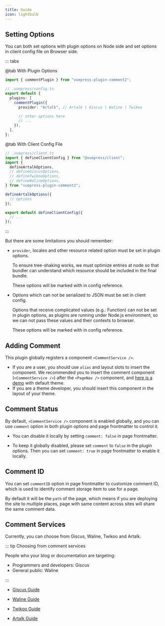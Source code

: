 ```yaml
---
title: Guide
icon: lightbulb
---
```


## Setting Options

You can both set options with plugin options on Node side and set options in client config file on Browser side.

::: tabs

@tab With Plugin Options

```ts
import { commentPlugin } from "vuepress-plugin-comment2";

// .vuepress/config.ts
export default {
  plugins: [
    commentPlugin({
      provider: "Artalk", // Artalk | Giscus | Waline | Twikoo

      // other options here
      // ...
    }),
  ],
};
```

@tab With Client Config File

```ts
// .vuepress/client.ts
import { defineClientConfig } from "@vuepress/client";
import {
  defineArtalkOptions,
  // defineGiscusOptions,
  // defineTwikooOptions,
  // defineWalineOptions,
} from "vuepress-plugin-comment2";

defineArtalkOptions({
  // options
});

export default defineClientConfig({
  // ...
});
```

:::

But there are some limitations you should remember:

- `provider`, locales and other resource related option must be set in plugin options.

  To ensure tree-shaking works, we must optimize entries at node so that bundler can understand which resource should be included in the final bundle.

  These options will be marked with <Badge text="Plugin Option Only" type="warning"/> in config reference.

- Options which can not be serialized to JSON must be set in client config.

  Options that receive complicated values (e.g.: Function) can not be set in plugin options, as plugins are running under Node.js environment, so we can not pass these values and their contexts to browser.

  These options will be marked with <Badge text="Client Config Only" type="warning"/> in config reference.

## Adding Comment

This plugin globally registers a component `<CommentService />`.

- If you are a user, you should use `alias` and layout slots to insert the component. We recommended you to insert the comment component (`<CommentService />`) after the `<PageNav />` component, and [here is a demo](../demo.md) with default theme.
- If you are a theme developer, you should insert this component in the layout of your theme.

## Comment Status

By default, `<CommentService />` component is enabled globally, and you can use `comment` option in both plugin options and page frontmatter to control it.

- You can disable it locally by setting `comment: false` in page frontmatter.

- To keep it globally disabled, please set `comment` to `false` in the plugin options. Then you can set `comment: true` in page frontmatter to enable it locally.

## Comment ID

You can set `commentID` option in page frontmatter to customize comment ID, which is used to identify comment storage item to use for a page.

By default it will be the `path` of the page, which means if you are deploying the site to multiple places, page with same content across sites will share the same comment data.

## Comment Services

Currently, you can choose from Giscus, Waline, Twikoo and Artalk.

::: tip Choosing from comment services

People who your blog or documentation are targeting:

- Programmers and developers: Giscus
- General public: Waline

:::

- [Giscus Guide](giscus.md)

- [Waline Guide](waline.md)

- [Twikoo Guide](twikoo.md)

- [Artalk Guide](artalk.md)
